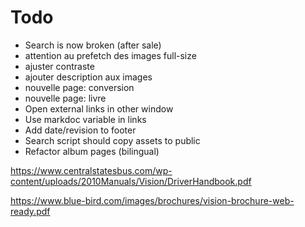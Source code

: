 # Todo

* Search is now broken (after sale)
* attention au prefetch des images full-size
* ajuster contraste
* ajouter description aux images
* nouvelle page: conversion
* nouvelle page: livre
* Open external links in other window
* Use markdoc variable in links
* Add date/revision to footer
* Search script should copy assets to public
* Refactor album pages (bilingual)

https://www.centralstatesbus.com/wp-content/uploads/2010Manuals/Vision/DriverHandbook.pdf

https://www.blue-bird.com/images/brochures/vision-brochure-web-ready.pdf

